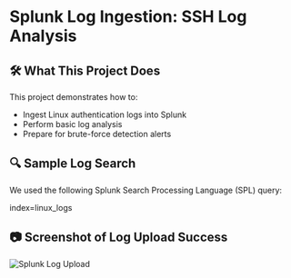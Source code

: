 # Splunk Log Ingestion: SSH Log Analysis

## 🛠️ What This Project Does

This project demonstrates how to:
- Ingest Linux authentication logs into Splunk
- Perform basic log analysis
- Prepare for brute-force detection alerts

## 🔍 Sample Log Search

We used the following Splunk Search Processing Language (SPL) query:

index=linux_logs
## 📷 Screenshot of Log Upload Success

![Splunk Log Upload](screenshots/upload-success.png)
